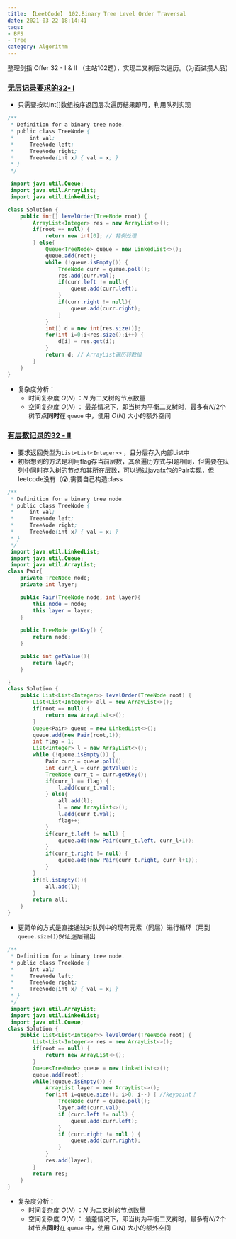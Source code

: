 ```yaml
---
title: 【LeetCode】 102.Binary Tree Level Order Traversal
date: 2021-03-22 18:14:41
tags: 
- BFS
- Tree
category: Algorithm
---
```


整理剑指 Offer 32 - I & II （主站102题），实现二叉树层次遍历。（为面试攒人品）

<!-- more -->

### [无层记录要求的32- I](https://leetcode-cn.com/problems/cong-shang-dao-xia-da-yin-er-cha-shu-lcof/)

- 只需要按以int[]数组按序返回层次遍历结果即可，利用队列实现

```java
/**
 * Definition for a binary tree node.
 * public class TreeNode {
 *     int val;
 *     TreeNode left;
 *     TreeNode right;
 *     TreeNode(int x) { val = x; }
 * }
 */

 import java.util.Queue;
 import java.util.ArrayList;
 import java.util.LinkedList;

class Solution {
    public int[] levelOrder(TreeNode root) {
        ArrayList<Integer> res = new ArrayList<>();
        if(root == null) {
            return new int[0]; // 特例处理
        } else{
            Queue<TreeNode> queue = new LinkedList<>();
            queue.add(root);
            while (!queue.isEmpty()) {
                TreeNode curr = queue.poll();
                res.add(curr.val);
                if(curr.left != null){
                    queue.add(curr.left);
                }
                if(curr.right != null){
                    queue.add(curr.right);
                }
            }
            int[] d = new int[res.size()];
            for(int i=0;i<res.size();i++) {
                d[i] = res.get(i);
            }
            return d; // ArrayList遍历转数组
        }
    }
}
```

- 复杂度分析：
  - 时间复杂度 $O(N)$ ：*N* 为二叉树的节点数量
  - 空间复杂度 $O(N)$ ： 最差情况下，即当树为平衡二叉树时，最多有$N/2$个树节点**同时**在 `queue` 中，使用 $O(N)$ 大小的额外空间



### [有层数记录的32 - II ](https://leetcode-cn.com/problems/cong-shang-dao-xia-da-yin-er-cha-shu-ii-lcof/)

- 要求返回类型为`List<List<Integer>>` ，且分层存入内部List中
- 初始想到的方法是利用flag存当前层数，其余遍历方式与I题相同，但需要在队列中同时存入树的节点和其所在层数，可以通过javafx包的Pair实现，但leetcode没有（:cold_sweat:,需要自己构造class

```java
/**
 * Definition for a binary tree node.
 * public class TreeNode {
 *     int val;
 *     TreeNode left;
 *     TreeNode right;
 *     TreeNode(int x) { val = x; }
 * }
 */
 import java.util.LinkedList;
 import java.util.Queue;
 import java.util.ArrayList;
class Pair{
    private TreeNode node;
    private int layer;

    public Pair(TreeNode node, int layer){
        this.node = node;
        this.layer = layer;
    }
    
    public TreeNode getKey() {
        return node;
    }

    public int getValue(){
        return layer;
    }

}
class Solution {
    public List<List<Integer>> levelOrder(TreeNode root) {
        List<List<Integer>> all = new ArrayList<>();
        if(root == null) {
            return new ArrayList<>();
        }
        Queue<Pair> queue = new LinkedList<>();
        queue.add(new Pair(root,1));
        int flag = 1;
        List<Integer> l = new ArrayList<>();
        while (!queue.isEmpty()) {
            Pair curr = queue.poll();
            int curr_l = curr.getValue();
            TreeNode curr_t = curr.getKey();
            if(curr_l == flag) {
                l.add(curr_t.val);
            } else{
                all.add(l);
                l = new ArrayList<>();
                l.add(curr_t.val);
                flag++;
            }
            if(curr_t.left != null) {
                queue.add(new Pair(curr_t.left, curr_l+1));
            }
            if(curr_t.right != null) {
                queue.add(new Pair(curr_t.right, curr_l+1));
            }
        }
        if(!l.isEmpty()){
            all.add(l);
        }
        return all;
    }
}
```

- 更简单的方式是直接通过对队列中的现有元素（同层）进行循环（用到`queue.size()`)保证逐层输出

```java
/**
 * Definition for a binary tree node.
 * public class TreeNode {
 *     int val;
 *     TreeNode left;
 *     TreeNode right;
 *     TreeNode(int x) { val = x; }
 * }
 */
 import java.util.ArrayList;
 import java.util.LinkedList;
 import java.util.Queue;
class Solution {
    public List<List<Integer>> levelOrder(TreeNode root) {
        List<List<Integer>> res = new ArrayList<>();
        if(root == null) {
            return new ArrayList<>();
        }
        Queue<TreeNode> queue = new LinkedList<>();
        queue.add(root);
        while(!queue.isEmpty()) {
            ArrayList layer = new ArrayList<>();
            for(int i=queue.size(); i>0; i--) { //keypoint！
                TreeNode curr = queue.poll();
                layer.add(curr.val);
                if (curr.left != null) {
                    queue.add(curr.left);
                }
                if (curr.right != null ) {
                    queue.add(curr.right);
                }
            }
            res.add(layer);
        }
        return res;
    }
}
```

- 复杂度分析：
  - 时间复杂度 $O(N)$ ：*N* 为二叉树的节点数量
  - 空间复杂度 $O(N)$ ： 最差情况下，即当树为平衡二叉树时，最多有$N/2$个树节点**同时**在 `queue` 中，使用 $O(N)$ 大小的额外空间